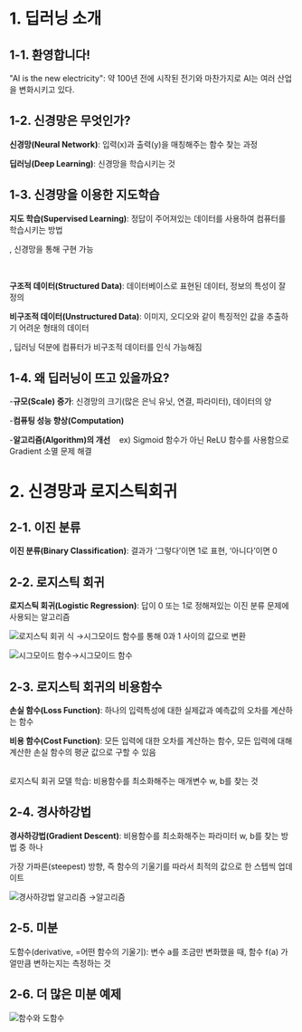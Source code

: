 # 1. 딥러닝 소개

## 1-1. 환영합니다!
"AI is the new electricity": 약 100년 전에 시작된 전기와 마찬가지로 AI는 여러 산업을 변화시키고 있다.

## 1-2. 신경망은 무엇인가?
__신경망(Neural Network)__: 입력(x)과 출력(y)을 매칭해주는 함수 찾는 과정 

__딥러닝(Deep Learning)__: 신경망을 학습시키는 것

## 1-3. 신경망을 이용한 지도학습
__지도 학습(Supervised Learning)__: 정답이 주어져있는 데이터를 사용하여 컴퓨터를 학습시키는 방법

, 신경망을 통해 구현 가능

<br/>

__구조적 데이터(Structured Data)__: 데이터베이스로 표현된 데이터, 정보의 특성이 잘 정의

__비구조적 데이터(Unstructured Data)__: 이미지, 오디오와 같이 특징적인 값을 추출하기 어려운 형태의 데이터

, 딥러닝 덕분에 컴퓨터가 비구조적 데이터를 인식 가능해짐

## 1-4. 왜 딥러닝이 뜨고 있을까요?
-__규모(Scale) 증가__: 신경망의 크기(많은 은닉 유닛, 연결, 파라미터), 데이터의 양

-__컴퓨팅 성능 향상(Computation)__

-__알고리즘(Algorithm)의 개선__ &nbsp;&nbsp; ex) Sigmoid 함수가 아닌 ReLU 함수를 사용함으로 Gradient 소멸 문제 해결

# 2. 신경망과 로지스틱회귀

## 2-1. 이진 분류
__이진 분류(Binary Classification)__: 결과가 ‘그렇다’이면 1로 표현, ‘아니다’이면 0

## 2-2. 로지스틱 회귀
__로지스틱 회귀(Logistic Regression)__: 답이 0 또는 1로 정해져있는 이진 분류 문제에 사용되는 알고리즘

![로지스틱 회귀 식](https://github.com/seoyeonkim3/6th-Intermediate/blob/Week1/%EB%A1%9C%EC%A7%80%EC%8A%A4%ED%8B%B1%20%ED%9A%8C%EA%B7%80%20%EC%8B%9D.png?raw=true)
→시그모이드 함수를 통해 0과 1 사이의 값으로 변환

![시그모이드 함수](https://w7.pngwing.com/pngs/976/102/png-transparent-sigmoid-function-equation-angle-sigmoid-curve-angle-text-triangle-thumbnail.png)→시그모이드 함수

## 2-3. 로지스틱 회귀의 비용함수
__손실 함수(Loss Function)__: 하나의 입력특성에 대한 실제값과 예측값의 오차를 계산하는 함수

__비용 함수(Cost Function)__: 모든 입력에 대한 오차를 계산하는 함수, 모든 입력에 대해 계산한 손실 함수의 평균 값으로 구할 수 있음

<br/>
로지스틱 회귀 모델 학습: 비용함수를 최소화해주는 매개변수 w, b를 찾는 것

## 2-4. 경사하강법
__경사하강법(Gradient Descent)__: 비용함수를 최소화해주는 파라미터 w, b를 찾는 방법 중 하나

가장 가파른(steepest) 방향, 즉 함수의 기울기를 따라서 최적의 값으로 한 스텝씩 업데이트

![경사하강법 알고리즘](https://github.com/seoyeonkim3/6th-Intermediate/blob/Week1/%EA%B2%BD%EC%82%AC%ED%95%98%EA%B0%95%EB%B2%95%20%EC%95%8C%EA%B3%A0%EB%A6%AC%EC%A6%98.png?raw=true)
→알고리즘

## 2-5. 미분
도함수(derivative, =어떤 함수의 기울기): 변수 a를 조금만 변화했을 때, 함수 f(a) 가 얼만큼 변하는지는 측정하는 것

## 2-6. 더 많은 미분 예제
![함수와 도함수](https://cphinf.pstatic.net/mooc/20181026_62/154051753591861ru0_PNG/derivatives.PNG)

